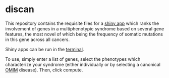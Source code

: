 # discan

This repository contains the requisite files for a [shiny app](https://shiny.rstudio.com/py/) which ranks the involvement of genes in a multiphenotypic syndrome based on several gene features, the most novel of which being the frequency of somatic mutations in this gene across all cancers. 

Shiny apps can be run in the [terminal](https://shiny.rstudio.com/py/docs/get-started.html). 

To use, simply enter a list of genes, select the phenotypes which characterize your syndrome (either individually or by selecting a canonical [OMIM](https://omim.org) disease). Then, click compute. 
